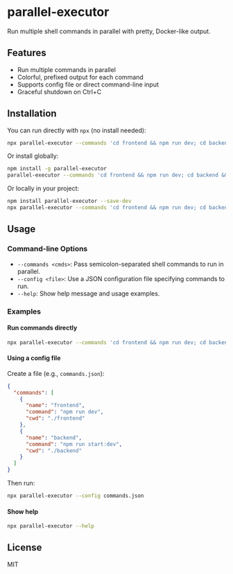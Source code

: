 # parallel-executor

Run multiple shell commands in parallel with pretty, Docker-like output.

## Features
- Run multiple commands in parallel
- Colorful, prefixed output for each command
- Supports config file or direct command-line input
- Graceful shutdown on Ctrl+C

## Installation

You can run directly with `npx` (no install needed):

```sh
npx parallel-executor --commands 'cd frontend && npm run dev; cd backend && npm run dev'
```

Or install globally:

```sh
npm install -g parallel-executor
parallel-executor --commands 'cd frontend && npm run dev; cd backend && npm run dev'
```

Or locally in your project:

```sh
npm install parallel-executor --save-dev
npx parallel-executor --commands 'cd frontend && npm run dev; cd backend && npm run dev'
```

## Usage

### Command-line Options

- `--commands <cmds>`: Pass semicolon-separated shell commands to run in parallel.
- `--config <file>`: Use a JSON configuration file specifying commands to run.
- `--help`: Show help message and usage examples.

### Examples

#### Run commands directly

```sh
npx parallel-executor --commands 'cd frontend && npm run dev; cd backend && npm run start:dev'
```

#### Using a config file

Create a file (e.g., `commands.json`):

```json
{
  "commands": [
    {
      "name": "frontend",
      "command": "npm run dev",
      "cwd": "./frontend"
    },
    {
      "name": "backend",
      "command": "npm run start:dev",
      "cwd": "./backend"
    }
  ]
}
```

Then run:

```sh
npx parallel-executor --config commands.json
```

#### Show help

```sh
npx parallel-executor --help
```

## License

MIT
